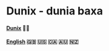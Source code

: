 # Dunix - dunia baxa

#### [Dunix](dunix/index.md) 🏳️‍🌈

#### [English](englix/index.md) 🇬🇧 🇺🇸 🇨🇦 🇦🇺 🇳🇿

<!--
#### [bahasa Melayu/Indonesia](malay/index.md) 🇮🇩 🇲🇾

#### [español](espani/index.md) 🇪🇸 🇲🇽 🇨🇴 🇦🇷

#### [Esperanto](esperanto/index.md) ![](http://pandunia.info/bandir/eo.png)

#### [français](frans/index.md) 🇫🇷 🇨🇦 🇨🇮 🇨🇩 🇩🇿

#### [日本語](nipon/index.md) 🇯🇵

#### [polski](polski/index.md) 🇵🇱

#### [português](portugal/index.md) 🇵🇹 🇧🇷 🇦🇴 🇲🇿

#### [русский](rusi/index.md) 🇷🇺 🇧🇾 🇺🇦

#### [suomi](suomi/index.md) 🇫🇮

#### [中文](cini/index.md) 🇨🇳 🇹🇼
-->


